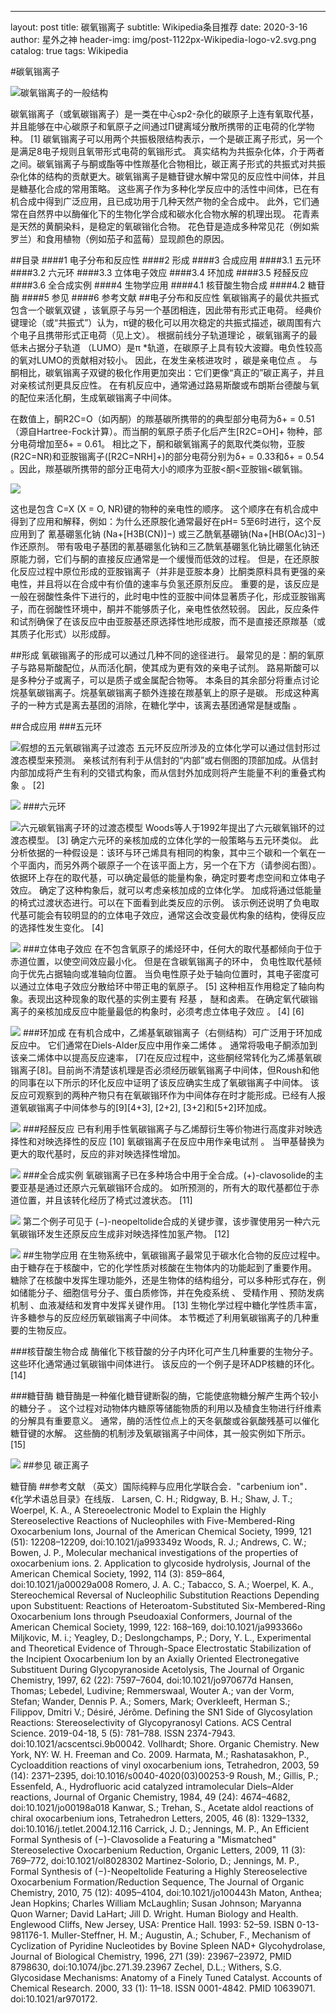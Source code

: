 ---
layout:     post
title:      碳氧𬭩离子
subtitle:   Wikipedia条目推荐
date:       2020-3-16
author:     星外之神
header-img: img/post-1122px-Wikipedia-logo-v2.svg.png
catalog:    true
tags:       Wikipedia

#碳氧𬭩离子

![碳氧𬭩离子的一般结构](https://raw.githubusercontent.com/wszqkzqk/wszqkzqk.github.io/master/img/post-220px-Oxocarbenium-canonical_forms.png)

碳氧𬭩离子（或氧碳𬭩离子）是一类在中心sp2-杂化的碳原子上连有氧取代基，并且能够在中心碳原子和氧原子之间通过Π键离域分散所携带的正电荷的化学物种。 [1] 碳氧𬭩离子可以用两个共振极限结构表示，一个是碳正离子形式，另一个是满足8电子规则且氧带形式电荷的氧𬭩形式。 真实结构为共振杂化体，介于两者之间。碳氧𬭩离子与酮或酯等中性羰基化合物相比，碳正离子形式的共振式对共振杂化体的结构的贡献更大。碳氧𬭩离子是糖苷键水解中常见的反应性中间体，并且是糖基化合成的常用策略。 这些离子作为多种化学反应中的活性中间体，已在有机合成中得到广泛应用，且已成功用于几种天然产物的全合成中。 此外，它们通常在自然界中以酶催化下的生物化学合成和碳水化合物水解的机理出现。 花青素是天然的黄酮染料，是稳定的氧碳𬭩化合物。 花色苷是造成多种常见花（例如紫罗兰）和食用植物（例如茄子和蓝莓）显现颜色的原因。


##目录
####1	电子分布和反应性
####2	形成
####3	合成应用
####3.1	五元环
####3.2	六元环
####3.3	立体电子效应
####3.4	环加成
####3.5	羟醛反应
####3.6	全合成实例
####4	生物学应用
####4.1	核苷酸生物合成
####4.2	糖苷酶
####5	参见
####6	参考文献
##电子分布和反应性
氧碳𬭩离子的最优共振式包含一个碳氧双键 ，该氧原子与另一个基团相连，因此带有形式正电荷。 经典价键理论（或“共振式”）认为，π键的极化可以用次稳定的共振式描述，碳周围有六个电子且携带形式正电荷（见上文）。 根据前线分子轨道理论 ，碳氧𬭩离子的最低未占据分子轨道 （LUMO）是π *轨道，在碳原子上具有较大波瓣。电负性较高的氧对LUMO的贡献相对较小。 因此，在发生亲核进攻时 ，碳是亲电位点 。 与酮相比，碳氧𬭩离子双键的极化作用更加突出：它们更像“真正的”碳正离子，并且对亲核试剂更具反应性。 在有机反应中，通常通过路易斯酸或布朗斯台德酸与氧的配位来活化酮，生成氧碳𬭩离子中间体。

在数值上，酮R2C=O（如丙酮）的羰基碳所携带的的典型部分电荷为δ+ = 0.51（源自Hartree-Fock计算）。而当酮的氧原子质子化后产生[R2C=OH]+ 物种，部分电荷增加至δ+ = 0.61。 相比之下，酮和碳氧𬭩离子的氮取代类似物，亚胺(R2C=NR)和亚胺𬭩离子([R2C=NRH]+)的部分电荷分别为δ+ = 0.33和δ+ = 0.54 。因此，羰基碳所携带的部分正电荷大小的顺序为亚胺<酮<亚胺𬭩<碳氧𬭩。

![](https://raw.githubusercontent.com/wszqkzqk/wszqkzqk.github.io/master/img/post-440px-C=Xelectrophilicity.png)

这也是包含 C=X (X = O, NR)键的物种的亲电性的顺序。 这个顺序在有机合成中得到了应用和解释，例如：为什么还原胺化通常最好在pH= 5至6时进行，这个反应用到了 氰基硼氢化钠 (Na+[H3B(CN)]−) 或三乙酰氧基硼钠(Na+[HB(OAc)3]−)作还原剂。 带有吸电子基团的氰基硼氢化钠和三乙酰氧基硼氢化钠比硼氢化钠还原能力弱，它们与酮的直接反应通常是一个缓慢而低效的过程。 但是，在还原胺化反应过程中原位形成的亚胺𬭩离子（并非是亚胺本身）比酮类原料具有更强的亲电性，并且将以在合成中有价值的速率与负氢还原剂反应。 重要的是，该反应是一般在弱酸性条件下进行的，此时电中性的亚胺中间体显著质子化，形成亚胺𬭩离子，而在弱酸性环境中，酮并不能够质子化，亲电性依然较弱。 因此，反应条件和试剂确保了在该反应中由亚胺基还原选择性地形成胺，而不是直接还原羰基（或其质子化形式）以形成醇。

##形成
氧碳𬭩离子的形成可以通过几种不同的途径进行。 最常见的是：酮的氧原子与路易斯酸配位，从而活化酮，使其成为更有效的亲电子试剂。 路易斯酸可以是多种分子或离子，可以是质子或金属配合物等。 本条目的其余部分将重点讨论烷基氧碳𬭩离子。烷基氧碳𬭩离子额外连接在羰基氧上的原子是碳。 形成这种离子的一种方式是离去基团的消除，在糖化学中，该离去基团通常是醚或酯 。

##合成应用
###五元环

![假想的五元氧碳𬭩离子过渡态](https://raw.githubusercontent.com/wszqkzqk/wszqkzqk.github.io/master/img/post-5-membered.png)
五元环反应所涉及的立体化学可以通过信封形过渡态模型来预测。 亲核试剂有利于从信封的“内部”或右侧图的顶部加成。从信封内部加成将产生有利的交错式构象，而从信封外加成则将产生能量不利的重叠式构象 。 [2]

![](https://raw.githubusercontent.com/wszqkzqk/wszqkzqk.github.io/master/img/post-450px-Woerpel_1999.png)
###六元环

![六元碳氧𬭩离子环的过渡态模型](https://raw.githubusercontent.com/wszqkzqk/wszqkzqk.github.io/master/img/post-450px-6-membered.png)
Woods等人于1992年提出了六元碳氧𬭩环的过渡态模型。 [3] 确定六元环的亲核加成的立体化学的一般策略与五元环类似。 此分析依据的一种假设是：该环与环己烯具有相同的构象，其中三个碳和一个氧在一个平面内，而另外两个碳原子一个在该平面上方，另一个在下方（请参阅右图）。 依据环上存在的取代基，可以确定最低的能量构象，确定时要考虑空间和立体电子效应。 确定了这种构象后，就可以考虑亲核加成的立体化学。 加成将通过低能量的椅式过渡状态进行。可以在下面看到此类反应的示例。 该示例还说明了负电取代基可能会有较明显的的立体电子效应，通常这会改变最优构象的结构，使得反应的选择性发生变化。 [4]

![](https://raw.githubusercontent.com/wszqkzqk/wszqkzqk.github.io/master/img/post-500px-6-Membered_Oxocarbenium.png)
###立体电子效应
在不包含氧原子的烯烃环中，任何大的取代基都倾向于位于赤道位置，以使空间效应最小化。 但是在含碳氧𬭩离子的环中， 负电性取代基倾向于优先占据轴向或准轴向位置。 当负电性原子处于轴向位置时，其电子密度可以通过立体电子效应分散给环中带正电的氧原子。 [5] 这种相互作用稳定了轴向构象。表现出这种现象的取代基的实例主要有 羟基 ， 醚和卤素。 在确定氧代碳𬭩离子的亲核加成反应中能量最低的构象时，必须考虑立体电子效应 。 [4] [6]

![](https://raw.githubusercontent.com/wszqkzqk/wszqkzqk.github.io/master/img/post-200px-Axialoxo.png)
###环加成
在有机合成中，乙烯基氧碳𬭩离子（右侧结构）可广泛用于环加成反应中。 它们通常在Diels-Alder反应中用作亲二烯体 。 通常将吸电子酮添加到该亲二烯体中以提高反应速率， [7]在反应过程中，这些酮经常转化为乙烯基氧碳𬭩离子[8]。目前尚不清楚该机理是否必须经历碳氧𬭩离子中间体，但Roush和他的同事在以下所示的环化反应中证明了该反应确实生成了氧碳𬭩离子中间体。 该反应可观察到的两种产物只有在氧碳𬭩环作为中间体存在时才能形成。已经有人报道氧碳𬭩离子中间体参与的[9][4+3], [2+2], [3+2]和[5+2]环加成。

![](https://raw.githubusercontent.com/wszqkzqk/wszqkzqk.github.io/master/img/post-500px-Oxointermediate.png)
###羟醛反应
已有利用手性氧碳𬭩离子与乙烯醇衍生等价物进行高度非对映选择性和对映选择性的反应 [10] 氧碳𬭩离子在反应中用作亲电试剂 。 当甲基替换为更大的取代基时，反应的非对映选择性增加。

![](https://raw.githubusercontent.com/wszqkzqk/wszqkzqk.github.io/master/img/post-500px-Oxoaldol.png)
###全合成实例
氧碳𬭩离子已在多种场合中用于全合成。(+)-clavosolide的主要亚基是通过还原六元氧碳𬭩环合成的。 如所预测的，所有大的取代基都位于赤道位置，并且该转化经历了椅式过渡状态。 [11]

![](https://raw.githubusercontent.com/wszqkzqk/wszqkzqk.github.io/master/img/post-450px-Clavosolide.png)
第二个例子可见于 (−)-neopeltolide合成的关键步骤，该步骤使用另一种六元氧碳𬭩环发生还原反应生成非对映选择性加氢产物。 [12]

![](https://raw.githubusercontent.com/wszqkzqk/wszqkzqk.github.io/master/img/post-520px-Neopeltolide.png)
##生物学应用
在生物系统中，氧碳𬭩离子最常见于碳水化合物的反应过程中。 由于糖存在于核酸中，它的化学性质对核酸在生物体内的功能起到了重要作用。 糖除了在核酸中发挥生理功能外，还是生物体的结构组分，可以多种形式存在，例如储能分子、细胞信号分子、蛋白质修饰，并在免疫系统 、 受精作用 、预防发病机制 、血液凝结和发育中发挥关键作用。 [13] 生物化学过程中糖化学性质丰富，许多糖参与的反应经历氧碳𬭩离子中间体。 本节概述了利用氧碳𬭩离子的几种重要的生物反应。

###核苷酸生物合成
酶催化下核苷酸的分子内环化可产生几种重要的生物分子。 这些环化通常通过氧碳𬭩中间体进行。 该反应的一个例子是环ADP核糖的环化。 [14]

###糖苷酶
糖苷酶是一种催化糖苷键断裂的酶，它能使底物糖分解产生两个较小的糖分子 。 这个过程对动物体内糖原等储能物质的利用以及植食生物进行纤维素的分解具有重要意义。 通常，酶的活性位点上的天冬氨酸或谷氨酸残基可以催化糖苷键的水解。 这些酶的机制涉及氧碳𬭩离子中间体，其一般实例如下所示。 [15]

![](https://raw.githubusercontent.com/wszqkzqk/wszqkzqk.github.io/master/img/post-500px-Sugarhydrolysis.png)
##参见
碳正离子

糖苷酶
##参考文献
 （英文）国际纯粹与应用化学联合会．"carbenium ion"．《化学术语总目录》在线版．
 Larsen, C. H.; Ridgway, B. H.; Shaw, J. T.; Woerpel, K. A., A Stereoelectronic Model to Explain the Highly Stereoselective Reactions of Nucleophiles with Five-Membered-Ring Oxocarbenium Ions, Journal of the American Chemical Society, 1999, 121 (51): 12208–12209, doi:10.1021/ja993349z
 Woods, R. J.; Andrews, C. W.; Bowen, J. P., Molecular mechanical investigations of the properties of oxocarbenium ions. 2. Application to glycoside hydrolysis, Journal of the American Chemical Society, 1992, 114 (3): 859–864, doi:10.1021/ja00029a008
 Romero, J. A. C.; Tabacco, S. A.; Woerpel, K. A., Stereochemical Reversal of Nucleophilic Substitution Reactions Depending upon Substituent: Reactions of Heteroatom-Substituted Six-Membered-Ring Oxocarbenium Ions through Pseudoaxial Conformers, Journal of the American Chemical Society, 1999, 122: 168–169, doi:10.1021/ja993366o
 Miljkovic, M. i.; Yeagley, D.; Deslongchamps, P.; Dory, Y. L., Experimental and Theoretical Evidence of Through-Space Electrostatic Stabilization of the Incipient Oxocarbenium Ion by an Axially Oriented Electronegative Substituent During Glycopyranoside Acetolysis, The Journal of Organic Chemistry, 1997, 62 (22): 7597–7604, doi:10.1021/jo970677d
 Hansen, Thomas; Lebedel, Ludivine; Remmerswaal, Wouter A.; van der Vorm, Stefan; Wander, Dennis P. A.; Somers, Mark; Overkleeft, Herman S.; Filippov, Dmitri V.; Désiré, Jérôme. Defining the SN1 Side of Glycosylation Reactions: Stereoselectivity of Glycopyranosyl Cations. ACS Central Science. 2019-04-18, 5 (5): 781–788. ISSN 2374-7943. doi:10.1021/acscentsci.9b00042.
 Vollhardt; Shore. Organic Chemistry. New York, NY: W. H. Freeman and Co. 2009.
 Harmata, M.; Rashatasakhon, P., Cycloaddition reactions of vinyl oxocarbenium ions, Tetrahedron, 2003, 59 (14): 2371–2395, doi:10.1016/s0040-4020(03)00253-9
 Roush, M.; Gillis, P.; Essenfeld, A., Hydrofluoric acid catalyzed intramolecular Diels–Alder reactions, Journal of Organic Chemistry, 1984, 49 (24): 4674–4682, doi:10.1021/jo00198a018
 Kanwar, S.; Trehan, S., Acetate aldol reactions of chiral oxocarbenium ions, Tetrahedron Letters, 2005, 46 (8): 1329–1332, doi:10.1016/j.tetlet.2004.12.116
 Carrick, J. D.; Jennings, M. P., An Efficient Formal Synthesis of (−)-Clavosolide a Featuring a "Mismatched" Stereoselective Oxocarbenium Reduction, Organic Letters, 2009, 11 (3): 769–772, doi:10.1021/ol8028302
 Martinez-Solorio, D.; Jennings, M. P., Formal Synthesis of (−)-Neopeltolide Featuring a Highly Stereoselective Oxocarbenium Formation/Reduction Sequence, The Journal of Organic Chemistry, 2010, 75 (12): 4095–4104, doi:10.1021/jo100443h
 Maton, Anthea; Jean Hopkins; Charles William McLaughlin; Susan Johnson; Maryanna Quon Warner; David LaHart; Jill D. Wright. Human Biology and Health. Englewood Cliffs, New Jersey, USA: Prentice Hall. 1993: 52–59. ISBN 0-13-981176-1.
 Muller-Steffner, H. M.; Augustin, A.; Schuber, F., Mechanism of Cyclization of Pyridine Nucleotides by Bovine Spleen NAD+ Glycohydrolase, Journal of Biological Chemistry, 1996, 271 (39): 23967–23972, PMID 8798630, doi:10.1074/jbc.271.39.23967
 Zechel, D.L.; Withers, S.G. Glycosidase Mechanisms: Anatomy of a Finely Tuned Catalyst. Accounts of Chemical Research. 2000, 33 (1): 11–18. ISSN 0001-4842. PMID 10639071. doi:10.1021/ar970172.